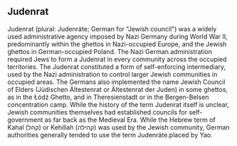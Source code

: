 ## Judenrat

Judenrat (plural: Judenräte; German for "Jewish council") was a widely used administrative agency imposed by Nazi Germany during World War II, predominantly within the ghettos in Nazi-occupied Europe, and the Jewish ghettos in German-occupied Poland. The Nazi German administration required Jews to form a Judenrat in every community across the occupied territories.
The Judenrat constituted a form of self-enforcing intermediary, used by the Nazi administration to control larger Jewish communities in occupied areas. The Germans also implemented the name Jewish Council of Elders (Jüdischen Ältestenrat or Ältestenrat der Juden) in some ghettos, as in the Łódź Ghetto, and in Theresienstadt or in the Bergen-Belsen concentration camp. While the history of the term Judenrat itself is unclear, Jewish communities themselves had established councils for self-government as far back as the Medieval Era. While the Hebrew term of Kahal (קהל) or Kehillah (קהילה) was used by the Jewish community, German authorities generally tended to use the term Judenräte.placed by Yao.